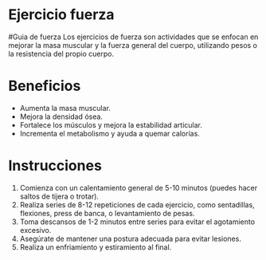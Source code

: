 # Ejercicio fuerza

#Guia de fuerza
Los ejercicios de fuerza son actividades que se enfocan en mejorar la masa muscular y la fuerza general del cuerpo, utilizando pesos o la resistencia del propio cuerpo.

# Beneficios
- Aumenta la masa muscular.
- Mejora la densidad ósea.
- Fortalece los músculos y mejora la estabilidad articular.
- Incrementa el metabolismo y ayuda a quemar calorías.

# Instrucciones
1. Comienza con un calentamiento general de 5-10 minutos (puedes hacer saltos de tijera o trotar).
2. Realiza series de 8-12 repeticiones de cada ejercicio, como sentadillas, flexiones, press de banca, o levantamiento de pesas.
3. Toma descansos de 1-2 minutos entre series para evitar el agotamiento excesivo.
4. Asegúrate de mantener una postura adecuada para evitar lesiones.
5. Realiza un enfriamiento y estiramiento al final.
